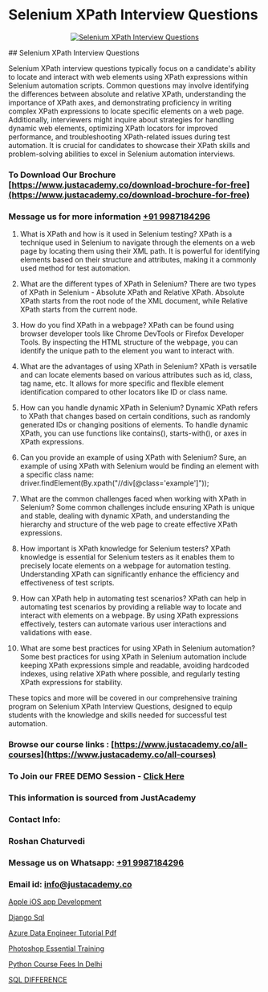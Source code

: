 # Selenium XPath Interview Questions

<p align="center">
  <a href="https://justacademy.co/program-detail/software-testing">
    <img src="https://justacademy.co/storage2/program_images/1704700438.webp" alt="Selenium XPath Interview Questions">
  </a>
</p>
## Selenium XPath Interview Questions

Selenium XPath interview questions typically focus on a candidate's ability to locate and interact with web elements using XPath expressions within Selenium automation scripts. Common questions may involve identifying the differences between absolute and relative XPath, understanding the importance of XPath axes, and demonstrating proficiency in writing complex XPath expressions to locate specific elements on a web page. Additionally, interviewers might inquire about strategies for handling dynamic web elements, optimizing XPath locators for improved performance, and troubleshooting XPath-related issues during test automation. It is crucial for candidates to showcase their XPath skills and problem-solving abilities to excel in Selenium automation interviews.
### To Download Our Brochure [https://www.justacademy.co/download-brochure-for-free](https://www.justacademy.co/download-brochure-for-free)
### Message us for more information [+91 9987184296](https://api.whatsapp.com/send?phone=919987184296)
1) What is XPath and how is it used in Selenium testing?
XPath is a technique used in Selenium to navigate through the elements on a web page by locating them using their XML path. It is powerful for identifying elements based on their structure and attributes, making it a commonly used method for test automation.

2) What are the different types of XPath in Selenium?
There are two types of XPath in Selenium - Absolute XPath and Relative XPath. Absolute XPath starts from the root node of the XML document, while Relative XPath starts from the current node.

3) How do you find XPath in a webpage?
XPath can be found using browser developer tools like Chrome DevTools or Firefox Developer Tools. By inspecting the HTML structure of the webpage, you can identify the unique path to the element you want to interact with.

4) What are the advantages of using XPath in Selenium?
XPath is versatile and can locate elements based on various attributes such as id, class, tag name, etc. It allows for more specific and flexible element identification compared to other locators like ID or class name.

5) How can you handle dynamic XPath in Selenium?
Dynamic XPath refers to XPath that changes based on certain conditions, such as randomly generated IDs or changing positions of elements. To handle dynamic XPath, you can use functions like contains(), starts-with(), or axes in XPath expressions.

6) Can you provide an example of using XPath with Selenium?
Sure, an example of using XPath with Selenium would be finding an element with a specific class name: driver.findElement(By.xpath("//div[@class='example']"));

7) What are the common challenges faced when working with XPath in Selenium?
Some common challenges include ensuring XPath is unique and stable, dealing with dynamic XPath, and understanding the hierarchy and structure of the web page to create effective XPath expressions.

8) How important is XPath knowledge for Selenium testers?
XPath knowledge is essential for Selenium testers as it enables them to precisely locate elements on a webpage for automation testing. Understanding XPath can significantly enhance the efficiency and effectiveness of test scripts.

9) How can XPath help in automating test scenarios?
XPath can help in automating test scenarios by providing a reliable way to locate and interact with elements on a webpage. By using XPath expressions effectively, testers can automate various user interactions and validations with ease.

10) What are some best practices for using XPath in Selenium automation?
Some best practices for using XPath in Selenium automation include keeping XPath expressions simple and readable, avoiding hardcoded indexes, using relative XPath where possible, and regularly testing XPath expressions for stability.

These topics and more will be covered in our comprehensive training program on Selenium XPath Interview Questions, designed to equip students with the knowledge and skills needed for successful test automation.

### Browse our course links : [https://www.justacademy.co/all-courses](https://www.justacademy.co/all-courses) 
### To Join our FREE DEMO Session - [Click Here](https://www.justacademy.co/register-for-course-demo)


### This information is sourced from JustAcademy
### Contact Info:
### Roshan Chaturvedi
### Message us on Whatsapp: [+91 9987184296](https://api.whatsapp.com/send?phone=919987184296)
### Email id: [info@justacademy.co](mailto:info@justacademy.co)
                
[Apple iOS app Development](0)

[Django Sql](https://www.linkedin.com/pulse/django-sql-justacademy-coimbatore-k5fvc?trackingId=F6Gp%2Fn7W4wAcZmi0G146Og%3D%3D&lipi=urn%3Ali%3Apage%3Ad_flagship3_company_admin%3BzebO8%2FdlQdOp%2FzsKprgh%2FA%3D%3D)

[Azure Data Engineer Tutorial Pdf](https://medium.com/@ranepooja/azure-data-engineer-tutorial-pdf-a41da10685fb)

[Photoshop Essential Training](https://medium.com/@akanshapatil/photoshop-essential-training-e9fa450bc5d8)

[Python Course Fees In Delhi](https://justacademyin.github.io/justacademy/python-course-fees-in-delhi)

[SQL DIFFERENCE](https://justacademyin.github.io/justacademy/sql-difference)

